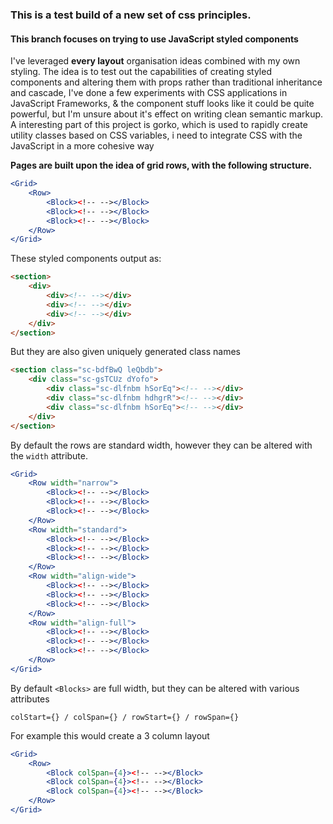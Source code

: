 ### This is a test build of a new set of css principles.
#### This branch focuses on trying to use JavaScript styled components
I've leveraged **every layout** organisation ideas combined with my own styling. The idea is to test out the capabilities of creating styled components and altering them with props rather than traditional inheritance and cascade, I've done a few experiments with CSS applications in JavaScript Frameworks, & the component stuff looks like it could be quite powerful, but I'm unsure about it's effect on writing clean semantic markup.
A interesting part of this project is gorko, which is used to rapidly create utility classes based on CSS variables, i need to integrate CSS with the JavaScript in a more cohesive way

**Pages are built upon the idea of grid rows, with the following structure.**
```jsx
<Grid>
    <Row>
        <Block><!-- --></Block>
        <Block><!-- --></Block>
        <Block><!-- --></Block>
    </Row>
</Grid>
```
These styled components output as:
```html
<section>
    <div>
        <div><!-- --></div> 
        <div><!-- --></div>  
        <div><!-- --></div>  
    </div>
</section>
```
But they are also given uniquely generated class names 
```html
<section class="sc-bdfBwQ leQbdb">
    <div class="sc-gsTCUz dYofo">
        <div class="sc-dlfnbm hSorEq"><!-- --></div> 
        <div class="sc-dlfnbm hdhgrR"><!-- --></div>  
        <div class="sc-dlfnbm hSorEq"><!-- --></div>  
    </div>
</section>
```
By default the rows are standard width, however they can be altered with the `width` attribute.
```jsx
<Grid>
    <Row width="narrow">
        <Block><!-- --></Block>
        <Block><!-- --></Block>
        <Block><!-- --></Block>
    </Row>
    <Row width="standard">
        <Block><!-- --></Block>
        <Block><!-- --></Block>
        <Block><!-- --></Block>
    </Row>
    <Row width="align-wide">
        <Block><!-- --></Block>
        <Block><!-- --></Block>
        <Block><!-- --></Block>
    </Row>
    <Row width="align-full">
        <Block><!-- --></Block>
        <Block><!-- --></Block>
        <Block><!-- --></Block>
    </Row>
</Grid>
```
By default `<Blocks>` are full width, but they can be altered with various attributes
```
colStart={} / colSpan={} / rowStart={} / rowSpan={}
```
For example this would create a 3 column layout
```jsx
<Grid>
    <Row>
        <Block colSpan={4}><!-- --></Block>
        <Block colSpan={4}><!-- --></Block>
        <Block colSpan={4}><!-- --></Block>
    </Row>
</Grid>
```